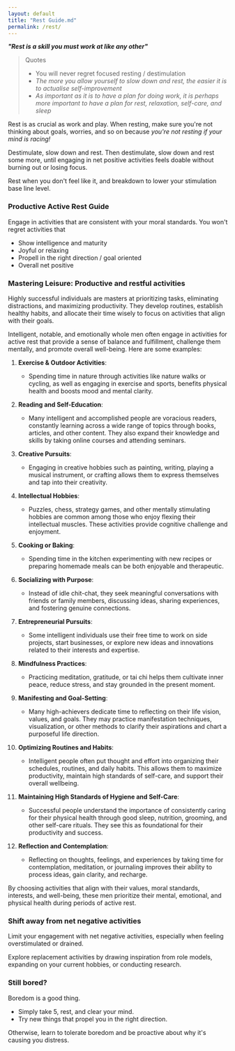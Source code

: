 ```yaml
---
layout: default
title: "Rest Guide.md"
permalink: /rest/
---
```


***"Rest is a skill you must work at like any other"***

> Quotes 
> - You will never regret focused resting / destimulation 
> - *The more you allow yourself to slow down and rest, the easier it is to actualise self-improvement*
> - *As important as it is to have a plan for doing work, it is perhaps more important to have a plan for rest, relaxation, self-care, and sleep*

Rest is as crucial as work and play. When resting, make sure you're not thinking about goals, worries, and so on because *you're not resting if your mind is racing!*

Destimulate, slow down and rest. Then destimulate, slow down and rest some more, until engaging in net positive activities feels doable without burning out or losing focus.

Rest when you don't feel like it, and breakdown to lower your stimulation base line level.

### Productive Active Rest Guide
Engage in activities that are consistent with your moral standards. You won't regret activities that
- Show intelligence and maturity 
- Joyful or relaxing 
- Propell in the right direction / goal oriented 
- Overall net positive

### **Mastering Leisure: Productive and restful activities**
Highly successful individuals are masters at prioritizing tasks, eliminating distractions, and maximizing productivity. They develop routines, establish healthy habits, and allocate their time wisely to focus on activities that align with their goals. 

Intelligent, notable, and emotionally whole men often engage in activities for active rest that provide a sense of balance and fulfillment, challenge them mentally, and promote overall well-being. Here are some examples:

1. **Exercise & Outdoor Activities**:  
   - Spending time in nature through activities like nature walks or cycling, as well as engaging in exercise and sports, benefits physical health and boosts mood and mental clarity.

2. **Reading and Self-Education**:  
	- Many intelligent and accomplished people are voracious readers, constantly learning across a wide range of topics through books, articles, and other content. They also expand their knowledge and skills by taking online courses and attending seminars.

3. **Creative Pursuits**:  
	- Engaging in creative hobbies such as painting, writing, playing a musical instrument, or crafting allows them to express themselves and tap into their creativity.

4. **Intellectual Hobbies**:  
   - Puzzles, chess, strategy games, and other mentally stimulating hobbies are common among those who enjoy flexing their intellectual muscles. These activities provide cognitive challenge and enjoyment.

5. **Cooking or Baking**:  
   - Spending time in the kitchen experimenting with new recipes or preparing homemade meals can be both enjoyable and therapeutic.

6. **Socializing with Purpose**:  
   - Instead of idle chit-chat, they seek meaningful conversations with friends or family members, discussing ideas, sharing experiences, and fostering genuine connections.

7. **Entrepreneurial Pursuits**:  
   - Some intelligent individuals use their free time to work on side projects, start businesses, or explore new ideas and innovations related to their interests and expertise.

8. **Mindfulness Practices**:  
   - Practicing meditation, gratitude, or tai chi helps them cultivate inner peace, reduce stress, and stay grounded in the present moment.

9. **Manifesting and Goal-Setting**:  
   - Many high-achievers dedicate time to reflecting on their life vision, values, and goals. They may practice manifestation techniques, visualization, or other methods to clarify their aspirations and chart a purposeful life direction.

10. **Optimizing Routines and Habits**:  
	 - Intelligent people often put thought and effort into organizing their schedules, routines, and daily habits. This allows them to maximize productivity, maintain high standards of self-care, and support their overall wellbeing.

11. **Maintaining High Standards of Hygiene and Self-Care**:  
    - Successful people understand the importance of consistently caring for their physical health through good sleep, nutrition, grooming, and other self-care rituals. They see this as foundational for their productivity and success.

12. **Reflection and Contemplation**:  
    - Reflecting on thoughts, feelings, and experiences by taking time for contemplation, meditation, or journaling improves their ability to process ideas, gain clarity, and recharge.

By choosing activities that align with their values, moral standards, interests, and well-being, these men prioritize their mental, emotional, and physical health during periods of active rest. 

### Shift away from net negative activities
Limit your engagement with net negative activities, especially when feeling overstimulated or drained.

Explore replacement activities by drawing inspiration from role models, expanding on your current hobbies, or conducting research.
 
### Still bored?
Boredom is a good thing. 
- Simply take 5, rest, and clear your mind. 
- Try new things that propel you in the right direction. 

Otherwise, learn to tolerate boredom and be proactive about why it's causing you distress.
